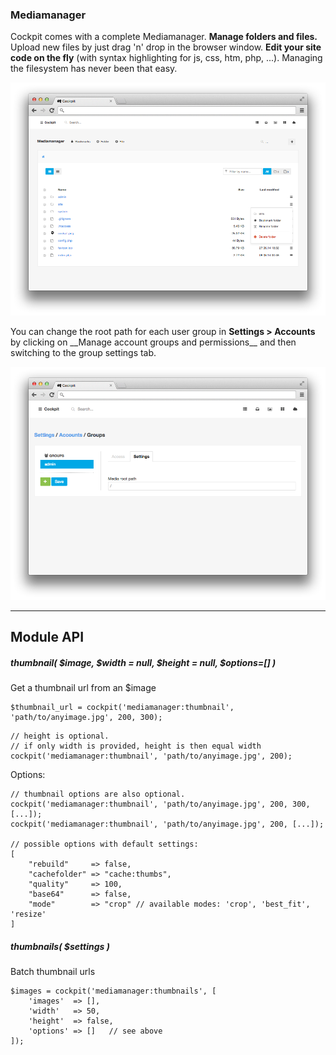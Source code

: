 ### Mediamanager

Cockpit comes with a complete Mediamanager. **Manage folders and files.** Upload new files by just drag 'n' drop in the browser window.
**Edit your site code on the fly** (with syntax highlighting for js, css, htm, php, ...). Managing the filesystem has never been that easy.

![Mediamanager](images/mediamanager.png)


<div class="uk-alert">
    You can change the root path for each user group in <strong>Settings &gt; Accounts</strong> by clicking on <i class="uk-icon-group"></i> __Manage account groups and permissions__ and then switching to the group settings tab.
</div>

![Accounts group settings](images/accounts.groups.settings.png)


---

## Module API

##### thumbnail( $image, $width = null, $height = null, $options=[] )

Get a thumbnail url from an $image

```
$thumbnail_url = cockpit('mediamanager:thumbnail', 'path/to/anyimage.jpg', 200, 300);
```

```
// height is optional.
// if only width is provided, height is then equal width
cockpit('mediamanager:thumbnail', 'path/to/anyimage.jpg', 200);
```

Options:

```
// thumbnail options are also optional.
cockpit('mediamanager:thumbnail', 'path/to/anyimage.jpg', 200, 300, [...]);
cockpit('mediamanager:thumbnail', 'path/to/anyimage.jpg', 200, [...]);

// possible options with default settings:
[
    "rebuild"     => false,
    "cachefolder" => "cache:thumbs",
    "quality"     => 100,
    "base64"      => false,
    "mode"        => "crop" // available modes: 'crop', 'best_fit', 'resize'
]
```


##### thumbnails( $settings )

Batch thumbnail urls

```
$images = cockpit('mediamanager:thumbnails', [
    'images'  => [],
    'width'   => 50,
    'height'  => false,
    'options' => []   // see above
]);
```
